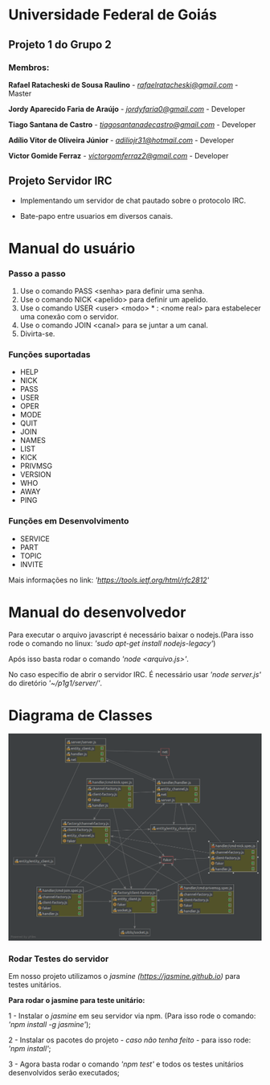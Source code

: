# Universidade Federal de Goiás

## Projeto 1 do Grupo 2

### Membros:


**Rafael Ratacheski de Sousa Raulino** - *rafaelratacheski@gmail.com* - Master

**Jordy Aparecido Faria de Araújo** - *jordyfaria0@gmail.com* - Developer

**Tiago Santana de Castro** - *tiagosantanadecastro@gmail.com* - Developer

**Adílio Vitor de Oliveira Júnior** - *adiliojr31@hotmail.com* - Developer

**Victor Gomide Ferraz** - *victorgomferraz2@gmail.com* - Developer


## Projeto Servidor IRC

* Implementando um servidor de chat pautado sobre o protocolo IRC.

* Bate-papo entre usuarios em diversos canais.

# Manual do usuário

### Passo a passo 

1. Use o comando PASS \<senha> para definir uma senha.
2. Use o comando NICK \<apelido> para definir um apelido.
3. Use o comando USER \<user> \<modo> * : \<nome real> para estabelecer uma conexão com o servidor.
4. Use o comando JOIN \<canal> para se juntar a um canal.
5. Divirta-se.

### Funções suportadas 

* HELP
* NICK
* PASS
* USER
* OPER
* MODE
* QUIT
* JOIN
* NAMES
* LIST
* KICK
* PRIVMSG
* VERSION
* WHO
* AWAY
* PING

### Funções em Desenvolvimento

* SERVICE
* PART
* TOPIC
* INVITE

Mais informações no link: *'https://tools.ietf.org/html/rfc2812'*

# Manual do desenvolvedor

Para executar o arquivo javascript é necessário baixar o nodejs.(Para isso rode o comando no linux: *'sudo apt-get install nodejs-legacy'*)

Após isso basta rodar o comando *'node \<arquivo.js>'*. 

No caso específio de abrir o servidor IRC. É necessário usar *'node server.js'* do diretório *'~/p1g1/server/'*.

# Diagrama de Classes

![GitHub Logo](/p1-g1.png)

### Rodar Testes do servidor

Em nosso projeto utilizamos o *jasmine (https://jasmine.github.io)*  para testes unitários.

**Para rodar o jasmine para teste unitário:**

1 - Instalar o *jasmine* em seu servidor via npm. (Para isso rode o comando: *'npm install -g jasmine'*);

2 - Instalar os pacotes do projeto *- caso não tenha feito -* para isso rode: *'npm install'*;

3 - Agora basta rodar o comando *'npm test'* e todos os testes unitários desenvolvidos serão executados;

